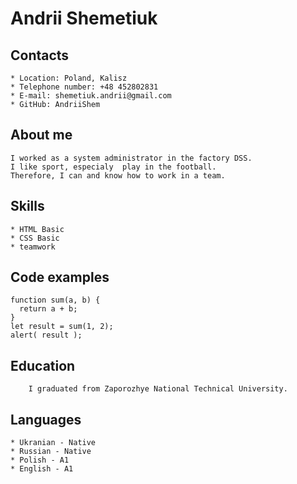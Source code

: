 # Andrii Shemetiuk

  ## Contacts
    * Location: Poland, Kalisz
    * Telephone number: +48 452802831
    * E-mail: shemetiuk.andrii@gmail.com
    * GitHub: AndriiShem
    
  ## About me
    I worked as a system administrator in the factory DSS. 
    I like sport, especialy  play in the football. 
    Therefore, I can and know how to work in a team.
    
  ## Skills
    * HTML Basic
    * CSS Basic
    * teamwork

  ## Code examples
    function sum(a, b) {
      return a + b;
    }
    let result = sum(1, 2);
    alert( result );
  
  ## Education
        I graduated from Zaporozhye National Technical University. 

  ## Languages
    * Ukranian - Native
    * Russian - Native
    * Polish - A1
    * English - A1
  

